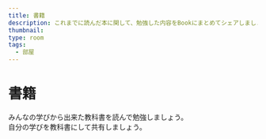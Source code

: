 ```yaml
---
title: 書籍
description: これまでに読んだ本に関して、勉強した内容をBookにまとめてシェアしましょう！
thumbnail:
type: room
tags:
  - 部屋
---
```


# 書籍

みんなの学びから出来た教科書を読んで勉強しましょう。  
自分の学びを教科書にして共有しましょう。
